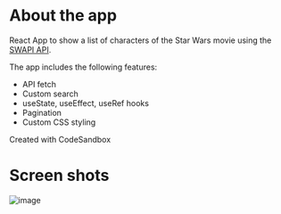 # About the app

React App to show a list of characters of the Star Wars movie using the [SWAPI API](https://swapi.dev/).

The app includes the following features:

- API fetch
- Custom search
- useState, useEffect, useRef hooks
- Pagination
- Custom CSS styling

Created with CodeSandbox

# Screen shots

![image](https://user-images.githubusercontent.com/29583359/157762275-f1eeefd4-57eb-4c6b-b5a0-f81620e1b4eb.png)
